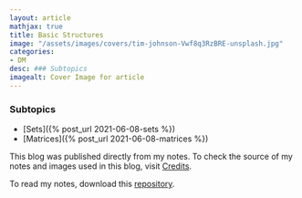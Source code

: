 ```yaml
---
layout: article
mathjax: true
title: Basic Structures
image: "/assets/images/covers/tim-johnson-Vwf8q3RzBRE-unsplash.jpg"
categories:
- DM
desc: ### Subtopics 
imagealt: Cover Image for article
---
```


### Subtopics
- [Sets]({% post_url 2021-06-08-sets %})
- [Matrices]({% post_url 2021-06-08-matrices %})

This blog was published directly from my notes.
To check the source of my notes and images used in this blog, visit <a href="/credits.html" target="_blank">Credits</a>.

To read my notes, download this <a href="https://github.com/bovem/CS" target="blank">repository</a>.